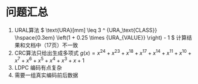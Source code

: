 # 问题汇总

1. URAL算法 $ \text{URA}[mm] \leq 3 ^ {URA_\text{CLASS}} \hspace{0.3em} \left(1 + 0.25 \times {URA_{VALUE}} \right) - 1 $ 计算结果和文档中（17页）不一致
2. CRC算法只给出生成多项式 $g(x) = x^{24} + x^{23} + x^{18} + x^{17} + x^{14} + x^{11} + x^{10} + x^{7} + x^{6} + x^{5} + x^{4} + x^{3} + x + 1$
3. LDPC 编码有点复杂
4. 需要一组真实编码前后数据
